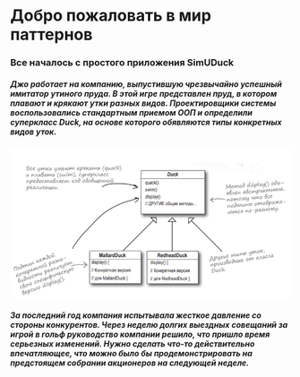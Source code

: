 # Добро пожаловать в мир паттернов #
### Все началось с простого приложения SimUDuck

##### Джо работает на компанию, выпустившую чрезвычайно успешный имитатор утиного пруда. В этой игре представлен пруд, в котором плавают и крякают утки разных видов. Проектировщики системы воспользовались стандартным приемом ООП и определили суперкласс Duck, на основе которого обявляются типы конкретных видов уток.

![kartinka1](https://github.com/Kipr9/Strategy2/blob/master/img/Снимок.PNG?raw=true)

##### За последний год компания испытывала жесткое давление со стороны конкурентов. Через неделю долгих выездных совещаний за игрой в гольф руководство компании решило, что пришло время серьезных изменений. Нужно сделать что-то *действительно* впечатляющее, что можно было бы продемонстрировать на предстоящем собрании акционеров *на следующей неделе.*

